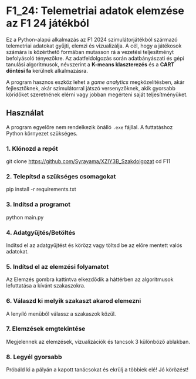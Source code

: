 # F1_24: Telemetriai adatok elemzése az F1 24 játékból

Ez a Python-alapú alkalmazás az F1 2024 szimulátorjátékból származó telemetriai adatokat gyűjti, elemzi és vizualizálja. A cél, hogy a játékosok számára is közérthető formában mutasson rá a vezetési teljesítményt befolyásoló tényezőkre. Az adatfeldolgozás során adatbányászati és gépi tanulási algoritmusok, névszerint a **K-means klaszterezés** és a **CART döntési fa** kerülnek alkalmazásra.

A program hasznos eszköz lehet a *game analytics* megközelítésben, akár fejlesztőknek, akár szimulátorral játszó versenyzőknek, akik gyorsabb köridőket szeretnének elérni vagy jobban megérteni saját teljesítményüket.


## Használat

A program egyelőre nem rendelkezik önálló `.exe` fájllal. A futtatáshoz Python környezet szükséges.

### 1. Klónozd a repót

git clone https://github.com/Syrayama/XZIY3B_Szakdolgozat
cd F11

### 2. Telepítsd a szükséges csomagokat
pip install -r requirements.txt

### 3. Indítsd a programot
python main.py

### 4. Adatgyűjtés/Betöltés
Indítsd el az adatgyűjtést és körözz vagy töltsd be az előre mentett valós adatokat.

### 5. Indítsd el az elemzési folyamatot
Az Elemzés gombra kattintva elkezdődik a háttérben az algoritmusok lefuttatása a kívánt szakaszokra.

### 6. Válaszd ki melyik szakaszt akarod elemezni
A lenyíló menüből válassz a szakaszok közül.

### 7. Elemzések emgtekintése
Megjelennek az elemzések, vizualizációk és tancsok 3 különböző ablakban.

### 8. Legyél gyorsabb
Próbáld ki a pályán a kapott tanácsokat és ekrülj a többiek elé!
Jó körözést!
